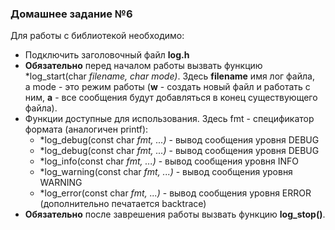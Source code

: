 ### Домашнее задание №6
Для работы с библиотекой необходимо:  
- Подключить заголовочный файл **log.h**
- **Обязательно** перед началом работы вызвать функцию *log_start(char *filename, char mode)*. Здесь **filename** имя лог файла,  
а mode - это режим работы (**w** - создать новый файл и работать с ним, **a** - все сообщения будут добавляться в конец существующего файла).
- Функции доступные для использования. Здесь fmt - спецификатор формата (аналогичен printf):    
	- *log_debug(const char *fmt, ...)* - вывод сообщения уровня DEBUG  
	- *log_debug(const char *fmt, ...)* - вывод сообщения уровня DEBUG  
	- *log_info(const char *fmt, ...)* - вывод сообщения уровня INFO  
	- *log_warning(const char *fmt, ...)* - вывод сообщения уровня WARNING   
	- *log_error(const char *fmt, ...)* - вывод сообщения уровня ERROR (дополнительно печатается backtrace)  
- **Обязательно** после заврешения работы вызвать функцию **log_stop()**.
